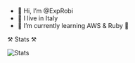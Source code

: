 - 👋 Hi, I’m @ExpRobi
- 👀 I live in Italy
- 🌱 I’m currently learning AWS & Ruby 💎

⚒️ Stats ⚒️

![Stats](https://github-readme-stats.vercel.app/api?username=exprobi&show_icons=true&theme=radical)



<!---
ExpRobi/ExpRobi is a ✨ special ✨ repository because its `README.md` (this file) appears on your GitHub profile.
You can click the Preview link to take a look at your changes.
--->
